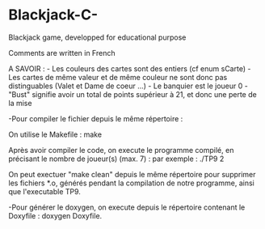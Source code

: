 # Blackjack-C-
Blackjack game, developped for educational purpose

Comments are written in French 

A SAVOIR : 
    - Les couleurs des cartes sont des entiers (cf enum sCarte)
    - Les cartes de même valeur et de même couleur ne sont donc pas distinguables (Valet et Dame de coeur ...)
    - Le banquier est le joueur 0
    - "Bust" signifie avoir un total de points supérieur à 21, et donc une perte de la mise



-Pour compiler le fichier depuis le même répertoire :
	
On utilise le Makefile : 
	make
	
Après avoir compiler le code, on execute le programme compilé, en précisant le nombre de joueur(s) (max. 7) : 
	par exemple : ./TP9 2
	
On peut exectuer "make clean" depuis le même répertoire pour supprimer les fichiers *.o, générés pendant la compilation de notre programme, ainsi que l'executable TP9.

-Pour générer le doxygen, on execute depuis le répertoire contenant le Doxyfile : doxygen Doxyfile.
